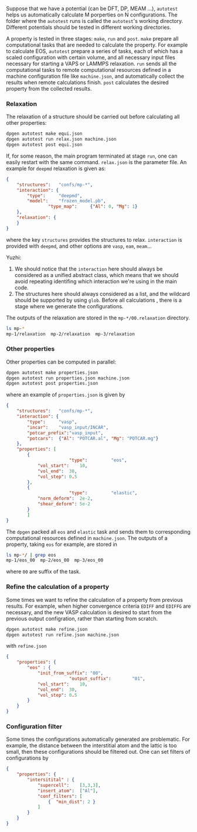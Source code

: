 Suppose that we have a potential (can be DFT, DP, MEAM ...), `autotest` helps us automatically calculate M porperties on N configurations. The folder where the `autotest` runs is called the `autotest`'s working directory. Different potentials should be tested in different working directories.

A property is tested in three stages: `make`, `run` and `post`. `make` prepare all computational tasks that are needed to calculate the property. For example to calculate EOS, `autotest` prepare a series of tasks, each of which has a scaled configuration with certain volume, and all necessary input files necessary for starting a VAPS or LAMMPS relaxation. `run` sends all the computational tasks to remote computational resources defined in a machine configuration file like `machine.json`, and automatically collect the results when remote calculations finish. `post` calculates the desired property from the collected results.

### Relaxation

The relaxation of a structure should be carried out before calculating all other properties:
```bash
dpgen autotest make equi.json 
dpgen autotest run relax.json machine.json
dpgen autotest post equi.json 
```
If, for some reason, the main program terminated at stage `run`, one can easily restart with the same command.
`relax.json` is the parameter file. An example for `deepmd` relaxation is given as:
```json
{
	"structures":	"confs/mp-*",
	"interaction": {
		"type":		"deepmd",
		"model":	"frozen_model.pb",
                "type_map":     {"Al": 0, "Mg": 1}
	},
	"relaxation": {
	}
}
```

where the key `structures` provides the structures to relax. `interaction` is provided with `deepmd`, and other options are `vasp`, `eam`, `meam`...

Yuzhi:

1. We should notice that the `interaction` here should always be considered as a unified abstract class, which means that we should avoid repeating identifing which interaction we're using in the main code.
2. The structures here should always considered as a list, and the wildcard should be supported by using `glob`. Before all calculations , there is a stage where we generate the configurations.

The outputs of the relaxation are stored in the `mp-*/00.relaxation` directory.
```bash
ls mp-*
mp-1/relaxation  mp-2/relaxation  mp-3/relaxation
```

### Other properties

Other properties can be computed in parallel:
```bash
dpgen autotest make properties.json 
dpgen autotest run properties.json machine.json
dpgen autotest post properties.json 
```
where an example of `properties.json` is given by
```json
{
	"structures":	"confs/mp-*",
	"interaction": {
		"type":		"vasp",
		"incar":	"vasp_input/INCAR",
		"potcar_prefix":"vasp_input",
		"potcars":	{"Al": "POTCAR.al", "Mg": "POTCAR.mg"}
	},
	"properties": [
		{
                        "type":         "eos",
			"vol_start":	10,
			"vol_end":	30,
			"vol_step":	0.5
		},
		{
                        "type":         "elastic",
			"norm_deform":	2e-2,
			"shear_deform": 5e-2
		}
        ]
}
```


The `dpgen` packed all `eos` and `elastic` task and sends them to corresponding computational resources defined in `machine.json`. The outputs of a property, taking `eos` for example, are stored in
```bash
ls mp-*/ | grep eos
mp-1/eos_00  mp-2/eos_00  mp-3/eos_00
```
where `00` are suffix of the task.

### Refine the calculation of a property

Some times we want to refine the calculation of a property from previous results. For example, when higher convergence criteria `EDIFF` and `EDIFFG` are necessary, and the new VASP calculation is desired to start from the previous output configration, rather than starting from scratch. 
```bash
dpgen autotest make refine.json 
dpgen autotest run refine.json machine.json
```
with `refine.json`
```json
{
	"properties": {
		"eos" : {
			"init_from_suffix":	"00",
                        "output_suffix":        "01",
			"vol_start":	10,
			"vol_end":	30,
			"vol_step":	0.5
		}
	}	
}
```



### Configuration filter

Some times the configurations automatically generated are problematic. For example, the distance between the interstitial atom and the lattic is too small, then these configurations should be filtered out. One can set filters of configurations by
```json
{
	"properties": {
		"intersitital" : {
			"supercell":	[3,3,3],
			"insert_atom":	["Al"],
			"conf_filters": [
				{  "min_dist": 2 }
			] 
		}
	}	
}
```

